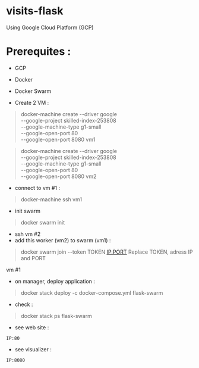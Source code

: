 # visits-flask

Using Google Cloud Platform (GCP)

# Prerequites :
- GCP
- Docker
- Docker Swarm

- Create 2 VM :
> docker-machine create --driver google \
	--google-project skilled-index-253808 \
	--google-machine-type g1-small \
	--google-open-port 80 \
	--google-open-port 8080 vm1

> docker-machine create --driver google \
	--google-project skilled-index-253808 \
	--google-machine-type g1-small \
	--google-open-port 80 \
	--google-open-port 8080 vm2 

- connect to vm #1 :
> docker-machine ssh vm1

- init swarm
> docker swarm init

- ssh vm #2 
- add this worker (vm2) to swarm (vm1) :
> docker swarm join --token TOKEN <IP:PORT>
Replace TOKEN, adress IP and PORT

vm #1
- on  manager, deploy application :
> docker stack deploy -c docker-compose.yml flask-swarm

- check :
> docker stack ps flask-swarm

- see web site :
``` 
IP:80 
```

- see visualizer :
``` 
IP:8080 
```


